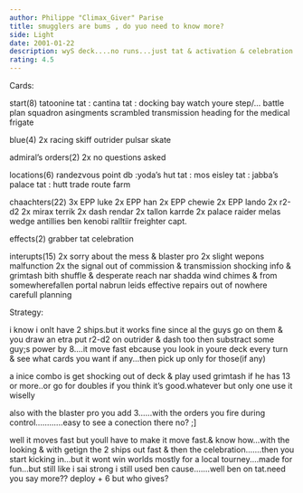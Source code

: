 ```yaml
---
author: Philippe "Climax_Giver" Parise
title: smugglers are bums , do yuo need to know more?
side: Light
date: 2001-01-22
description: wyS deck....no runs...just tat & activation & celebration
rating: 4.5
---
```

Cards: 

start(8)
tatoonine
tat : cantina
tat : docking bay
watch youre step/...
battle plan
squadron asingments
scrambled transmission
heading for the medical frigate

blue(4)
2x racing skiff
outrider
pulsar skate

admiral’s orders(2)
2x no questions asked

locations(6)
randezvous point
db :yoda’s hut
tat : mos eisley
tat : jabba’s palace
tat : hutt trade route
farm

chaachters(22)
3x EPP luke
2x EPP han
2x EPP chewie
2x EPP lando
2x r2-d2
2x mirax terrik
2x dash rendar
2x tallon karrde
2x palace raider
melas
wedge antillies
ben kenobi
ralltiir freighter capt.

effects(2)
grabber
tat celebration

interupts(15)
2x sorry about the mess & blaster pro
2x slight wepons malfunction
2x the signal
out of commission & transmission
shocking info & grimtash
bith shuffle & desperate reach
nar shadda wind chimes & from somewherefallen portal
nabrun leids
effective repairs
out of nowhere
carefull planning





Strategy: 

i know i onlt have 2 ships.but it works fine    since al the  guys go on them  & you draw an etra   put r2-d2 on outrider & dash too   then substract some guy;s power by 8....it move fast ebcause you look in youre deck every turn & see what cards you want if any...then pick up only for those(if any)

a inice combo is get shocking out of deck & play used grimtash if he has 13 or more..or go for doubles if you think it’s good.whatever but only one use it wiselly

also with the blaster pro you add 3......with the orders you fire during control............easy to see a conection there no?	;]

well it moves fast but youll have to make it move fast.& know how...with the looking & with getign the 2 ships out fast & then the celebration.......then you start kicking in...but it wont win worlds	mostly for a local tourney....made for fun...but still like i sai strong
i still used ben cause.......well ben on tat.need you say more?? deploy + 6 but who gives? 